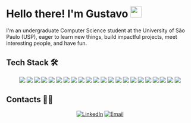 # Hello there! I'm Gustavo <img src="https://raw.githubusercontent.com/iampavangandhi/iampavangandhi/master/gifs/Hi.gif" width="30px">

I'm an undergraduate Computer Science student at the University of São Paulo (USP), eager to learn new things, build impactful projects, meet interesting people, and have fun.

## Tech Stack 🛠

<p align="center">
    <a href="#"><img src="https://img.shields.io/badge/-C-000000?style=flat&logo=c"></a>
    <a href="#"><img src="https://img.shields.io/badge/-C++-000000?style=flat&logo=c%2B%2B"></a>
    <a href="#"><img src="https://img.shields.io/badge/-Haskell-000000?style=flat&logo=haskell"></a>
    <a href="#"><img src="https://img.shields.io/badge/-Java-000000?style=flat&logo=java"></a>
    <a href="#"><img src="https://img.shields.io/badge/-JavaScript-000000?style=flat&logo=javascript"></a>
    <a href="#"><img src="https://img.shields.io/badge/-Python-000000?style=flat&logo=python"></a>
    <a href="#"><img src="https://img.shields.io/badge/-Bash-000000?style=flat&logo=gnu-bash"></a>
    <a href="#"><img src="https://img.shields.io/badge/-Git-000000?style=flat&logo=git"></a>
    <a href="#"><img src="https://img.shields.io/badge/-Linux-000000?style=flat&logo=linux"></a>
    <a href="#"><img src="https://img.shields.io/badge/-Kali%20Linux-000000?style=flat&logo=kalilinux"></a>
    <a href="#"><img src="https://img.shields.io/badge/-CSS3-000000?style=flat&logo=css3"></a>
    <a href="#"><img src="https://img.shields.io/badge/-Bootstrap-000000?style=flat&logo=bootstrap"></a>
    <a href="#"><img src="https://img.shields.io/badge/-HTML5-000000?style=flat&logo=html5"></a>
    <a href="#"><img src="https://img.shields.io/badge/-Express.js-000000?style=flat&logo=express"></a>
    <a href="#"><img src="https://img.shields.io/badge/-Node.js-000000?style=flat&logo=node.js"></a>
    <a href="#"><img src="https://img.shields.io/badge/-Jupyter-000000?style=flat&logo=jupyter"></a>
    <a href="#"><img src="https://img.shields.io/badge/-Pandas-000000?style=flat&logo=pandas"></a>
    <a href="#"><img src="https://img.shields.io/badge/-TensorFlow-000000?style=flat&logo=tensorflow"></a>
    <a href="#"><img src="https://img.shields.io/badge/-PostgreSQL-000000?style=flat&logo=postgresql"></a>
    <a href="#"><img src="https://img.shields.io/badge/-Wireshark-000000?style=flat&logo=wireshark"></a>
    <a href="#"><img src="https://img.shields.io/badge/-Metasploit-000000?style=flat&logo=metasploit"></a>
    <a href="#"><img src="https://img.shields.io/badge/-Burp%20Suite-000000?style=flat&logo=burpsuite"></a>
</p>

## Contacts 🤝🏻

<p align="center">
    <a href="https://www.linkedin.com/in/gustavo-gabriel-ribeiro-200a83279/" target=”_blank”><img alt="LinkedIn" src="https://img.shields.io/badge/LinkedIn-Gustavo%20Gabriel%20Ribeiro-blue?style=flat-square&logo=linkedin"></a>
    <a href="mailto:gustavogrib.ggr@gmail.com" target=”_blank”><img alt="Email" src="https://img.shields.io/badge/Email-gustavogrib.ggr@gmail.com-blue?style=flat-square&logo=gmail"></a>
</p>
